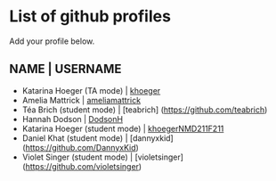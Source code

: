 # List of github profiles
Add your profile below. 

## NAME | USERNAME
- Katarina Hoeger (TA mode) | [khoeger](https://github.com/khoeger)
- Amelia Mattrick | [ameliamattrick](https:github.com/khoeger)
- Téa Brich (student mode) | [teabrich] (https://github.com/teabrich)
- Hannah Dodson | [DodsonH](https://github.com/DodsonH)
- Katarina Hoeger (student mode) | [khoegerNMD211F211](https://github.com/khoegerNMD211F211)
- Daniel Khat (student mode) | [dannyxkid] (https://github.com/DannyxKid)
- Violet Singer (student mode) | [violetsinger] (https://github.com/violetsinger)
